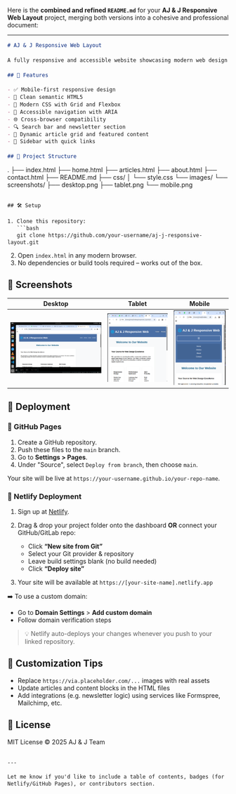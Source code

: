 Here is the **combined and refined `README.md`** for your **AJ & J Responsive Web Layout** project, merging both versions into a cohesive and professional document:

---

```markdown
# AJ & J Responsive Web Layout

A fully responsive and accessible website showcasing modern web design principles. This layout is ideal for blogs, article-based sites, or educational content. It demonstrates semantic HTML5 structure, CSS Grid & Flexbox layout, and mobile-first responsiveness without requiring build tools or frameworks.

## 🌟 Features

- ✅ Mobile-first responsive design
- 🧱 Clean semantic HTML5
- 🎨 Modern CSS with Grid and Flexbox
- 🧭 Accessible navigation with ARIA
- 🌐 Cross-browser compatibility
- 🔍 Search bar and newsletter section
- 📰 Dynamic article grid and featured content
- 📌 Sidebar with quick links

## 📁 Project Structure

```

.
├── index.html
├── home.html
├── articles.html
├── about.html
├── contact.html
├── README.md
├── css/
│   └── style.css
└── images/
└── screenshots/
├── desktop.png
├── tablet.png
└── mobile.png

````

## 🛠 Setup

1. Clone this repository:
   ```bash
   git clone https://github.com/your-username/aj-j-responsive-layout.git
````

2. Open `index.html` in any modern browser.
3. No dependencies or build tools required – works out of the box.

## 📸 Screenshots

| Desktop                                         | Tablet                                        | Mobile                                        |
| ----------------------------------------------- | --------------------------------------------- | --------------------------------------------- |
| ![Desktop View](images/screenshots/desktop.png) | ![Tablet View](images/screenshots/tablet.png) | ![Mobile View](images/screenshots/mobile.png) |

## 🚀 Deployment

### 🔹 GitHub Pages

1. Create a GitHub repository.
2. Push these files to the `main` branch.
3. Go to **Settings > Pages**.
4. Under "Source", select `Deploy from branch`, then choose `main`.

Your site will be live at `https://your-username.github.io/your-repo-name`.

### 🔸 Netlify Deployment

1. Sign up at [Netlify](https://app.netlify.com).
2. Drag & drop your project folder onto the dashboard
   **OR** connect your GitHub/GitLab repo:

   * Click **“New site from Git”**
   * Select your Git provider & repository
   * Leave build settings blank (no build needed)
   * Click **“Deploy site”**
3. Your site will be available at `https://[your-site-name].netlify.app`

➡️ To use a custom domain:

* Go to **Domain Settings** > **Add custom domain**
* Follow domain verification steps

> 💡 Netlify auto-deploys your changes whenever you push to your linked repository.

## 📌 Customization Tips

* Replace `https://via.placeholder.com/...` images with real assets
* Update articles and content blocks in the HTML files
* Add integrations (e.g. newsletter logic) using services like Formspree, Mailchimp, etc.

## 📄 License

MIT License © 2025 AJ & J Team

```

---

Let me know if you'd like to include a table of contents, badges (for Netlify/GitHub Pages), or contributors section.
```
